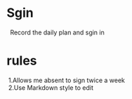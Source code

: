 # Sgin
  Record the daily plan and sgin in

# rules
  1.Allows me absent to sign twice a week
   </br>
  2.Use Markdown style to edit
